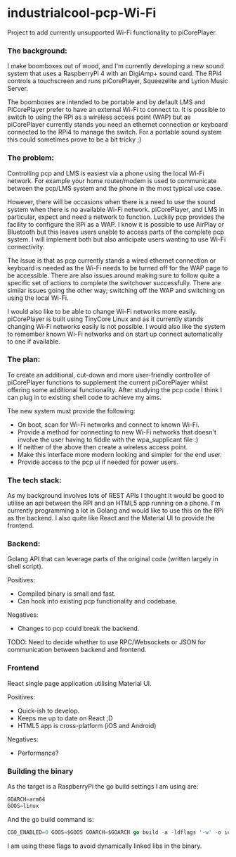 # industrialcool-pcp-Wi-Fi
Project to add currently unsupported Wi-Fi functionality to piCorePlayer.

### The background:
I make boomboxes out of wood, and I'm currently developing a new sound system that uses a RaspberryPi 4 with an DigiAmp+ sound card. The RPi4 controls a touchscreen and runs piCorePlayer, Squeezelite and Lyrion Music Server.

The boomboxes are intended to be portable and by default LMS and PiCorePlayer prefer to have an external Wi-Fi to connect to. It is possible to switch to using the RPi as a wireless access point (WAP) but as piCorePlayer currently stands you need an ethernet connection or keyboard connected to the RPi4 to manage the switch. For a portable sound system this could sometimes prove to be a bit tricky ;)

### The problem:
Controlling pcp and LMS is easiest via a phone using the local Wi-Fi network. For example your home router/modem is used to communicate between the pcp/LMS system and the phone in the most typical use case.

However, there will be occasions when there is a need to use the sound system when there is no available Wi-Fi network. piCorePlayer, and LMS in particular, expect and need a network to function. Luckily pcp provides the facility to configure the RPi as a WAP. I know it is possible to use AirPlay or Bluetooth but this leaves users unable to access parts of the complete pcp system. I will implement both but also anticipate users wanting to use Wi-Fi connectivity.

The issue is that as pcp currently stands a wired ethernet connection or keyboard is needed as the Wi-Fi needs to be turned off for the WAP page to be accessible. There are also issues around making sure to follow quite a specific set of actions to complete the switchover successfully. There are similar issues going the other way; switching off the WAP and switching on using the local Wi-Fi.

I would also like to be able to change Wi-Fi networks more easily. piCorePlayer is built using TinyCore Linux and as it currently stands changing Wi-Fi networks easily is not possible. I would also like the system to remember known Wi-Fi networks and on start up connect automatically to one if available.

### The plan:
To create an additional, cut-down and more user-friendly controller of piCorePlayer functions to supplement the current piCorePlayer whilst offering some additional functionality. After studying the pcp code I think I can plug in to existing shell code to achieve my aims. 

The new system must provide the following:

* On boot, scan for Wi-Fi networks and connect to known Wi-Fi.
* Provide a method for connecting to new Wi-Fi networks that doesn't involve the user having to fiddle with the wpa_supplicant file :)
* If neither of the above then create a wireless access point.
* Make this interface more modern looking and simpler for the end user.
* Provide access to the pcp ui if needed for power users.

### The tech stack:
As my background involves lots of REST APIs I thought it would be good to utilise an api between the RPI and an HTML5 app running on a phone. I'm currently programming a lot in Golang and would like to use this on the RPi as the backend. I also quite like React and the Material UI to provide the frontend.

### Backend:

Golang API that can leverage parts of the original code (written largely in shell script).

Positives:
* Compiled binary is small and fast.
* Can hook into existing pcp functionality and codebase.

Negatives:
* Changes to pcp could break the backend.

TODO: Need to decide whether to use RPC/Websockets or JSON for communication between backend and frontend.

### Frontend

React single page application utilising Material UI.

Positives:
* Quick-ish to develop.
* Keeps me up to date on React ;D
* HTML5 app is cross-platform (iOS and Android)

Negatives:
* Performance?

### Building the binary
As the target is a RaspberryPi the go build settings I am using are:

```go
GOARCH=arm64
GOOS=linux
```

And the go build command is:

```go
CGO_ENABLED=0 GOOS=$GOOS GOARCH=$GOARCH go build -a -ldflags '-w' -o icpcpwifi
```

I am using these flags to avoid dynamically linked libs in the binary.